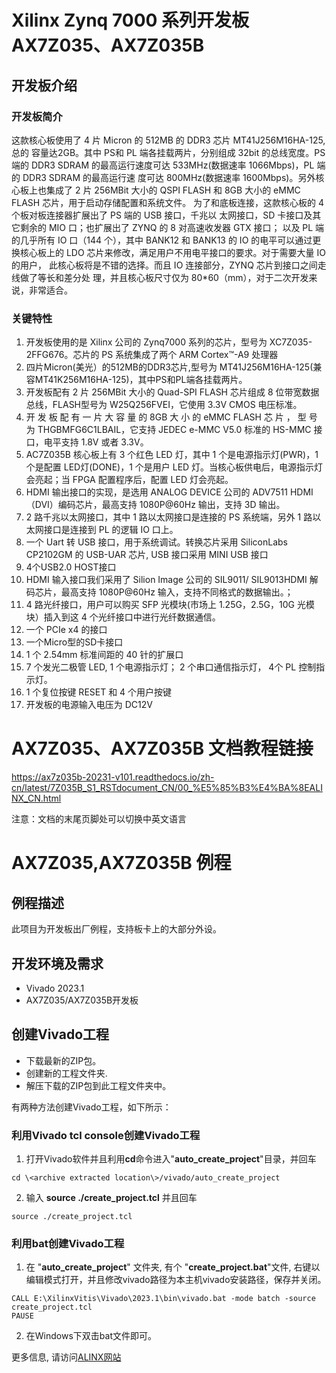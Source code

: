 # Xilinx Zynq 7000 系列开发板AX7Z035、AX7Z035B  
## 开发板介绍
### 开发板简介
这款核心板使用了 4 片 Micron 的 512MB 的 DDR3 芯片 MT41J256M16HA-125,总的
容量达2GB。其中 PS和 PL 端各挂载两片，分别组成 32bit 的总线宽度。PS端的 DDR3 SDRAM
的最高运行速度可达 533MHz(数据速率 1066Mbps)，PL 端的 DDR3 SDRAM 的最高运行速
度可达 800MHz(数据速率 1600Mbps)。另外核心板上也集成了 2 片 256MBit 大小的 QSPI
FLASH 和 8GB 大小的 eMMC FLASH 芯片，用于启动存储配置和系统文件。
为了和底板连接，这款核心板的 4 个板对板连接器扩展出了 PS 端的 USB 接口，千兆以
太网接口，SD 卡接口及其它剩余的 MIO 口；也扩展出了 ZYNQ 的 8 对高速收发器 GTX 接口；
以及 PL 端的几乎所有 IO 口（144 个），其中 BANK12 和 BANK13 的 IO 的电平可以通过更
换核心板上的 LDO 芯片来修改，满足用户不用电平接口的要求。对于需要大量 IO 的用户，
此核心板将是不错的选择。而且 IO 连接部分，ZYNQ 芯片到接口之间走线做了等长和差分处
理，并且核心板尺寸仅为 80*60（mm），对于二次开发来说，非常适合。
### 关键特性
  1. 开发板使用的是 Xilinx 公司的 Zynq7000 系列的芯片，型号为 XC7Z035-2FFG676。芯片的 PS 系统集成了两个 ARM Cortex™-A9 处理器 
  2. 四片Micron(美光）的512MB的DDR3芯片,型号为 MT41J256M16HA-125(兼容MT41K256M16HA-125)，其中PS和PL端各挂载两片。   
  3. 开发板配有 2 片 256MBit 大小的 Quad-SPI FLASH 芯片组成 8 位带宽数据总线，FLASH型号为 W25Q256FVEI，它使用 3.3V CMOS 电压标准。 
  4. 开 发 板 配 有 一 片 大 容 量 的 8GB 大 小 的 eMMC FLASH 芯 片 ， 型 号 为 THGBMFG6C1LBAIL，它支持 JEDEC e-MMC V5.0 标准的 HS-MMC 接口，电平支持 1.8V 或者 3.3V。   
  5. AC7Z035B 核心板上有 3 个红色 LED 灯，其中 1 个是电源指示灯(PWR)，1 个是配置 LED灯(DONE)，1 个是用户 LED 灯。当核心板供电后，电源指示灯会亮起；当 FPGA 配置程序后，配置 LED 灯会亮起。
  6. HDMI 输出接口的实现，是选用 ANALOG DEVICE 公司的 ADV7511 HDMI（DVI）编码芯片，最高支持 1080P@60Hz 输出，支持 3D 输出。 
  7. 2 路千兆以太网接口，其中 1 路以太网接口是连接的 PS 系统端，另外 1 路以太网接口是连接到 PL 的逻辑 IO 口上。  
  8. 一个 Uart 转 USB 接口，用于系统调试。转换芯片采用 SiliconLabs CP2102GM 的 USB-UAR 芯片, USB 接口采用 MINI USB 接口 
  9. 4个USB2.0 HOST接口 
  10. HDMI 输入接口我们采用了 Silion Image 公司的 SIL9011/ SIL9013HDMI 解码芯片，最高支持 1080P@60Hz 输入，支持不同格式的数据输出。； 
  11. 4 路光纤接口，用户可以购买 SFP 光模块(市场上 1.25G，2.5G，10G 光模块）插入到这 4 个光纤接口中进行光纤数据通信。
  12. 一个 PCIe x4 的接口
  13. 一个Micro型的SD卡接口 
  14.  1 个 2.54mm 标准间距的 40 针的扩展口  
  15. 7 个发光二极管 LED, 1 个电源指示灯； 2 个串口通信指示灯， 4个 PL 控制指示灯。   
  16. 1 个复位按键 RESET 和 4 个用户按键
  17. 开发板的电源输入电压为 DC12V

# AX7Z035、AX7Z035B 文档教程链接
https://ax7z035b-20231-v101.readthedocs.io/zh-cn/latest/7Z035B_S1_RSTdocument_CN/00_%E5%85%B3%E4%BA%8EALINX_CN.html

 注意：文档的末尾页脚处可以切换中英文语言

# AX7Z035,AX7Z035B 例程
## 例程描述
此项目为开发板出厂例程，支持板卡上的大部分外设。
## 开发环境及需求
* Vivado 2023.1
* AX7Z035/AX7Z035B开发板
## 创建Vivado工程
* 下载最新的ZIP包。
* 创建新的工程文件夹.
* 解压下载的ZIP包到此工程文件夹中。


有两种方法创建Vivado工程，如下所示：
### 利用Vivado tcl console创建Vivado工程
1. 打开Vivado软件并且利用**cd**命令进入"**auto_create_project**"目录，并回车
```
cd \<archive extracted location\>/vivado/auto_create_project
```
2. 输入 **source ./create_project.tcl** 并且回车
```
source ./create_project.tcl
```

### 利用bat创建Vivado工程
1. 在 "**auto_create_project**" 文件夹, 有个 "**create_project.bat**"文件, 右键以编辑模式打开，并且修改vivado路径为本主机vivado安装路径，保存并关闭。
```
CALL E:\XilinxVitis\Vivado\2023.1\bin\vivado.bat -mode batch -source create_project.tcl
PAUSE
```
2. 在Windows下双击bat文件即可。


更多信息, 请访问[ALINX网站](https://www.alinx.com)